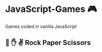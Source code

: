# JavaScript-Games :video_game:
Games coded in vanilla JavaScript

## :punch: :hand: :v: Rock Paper Scissors
